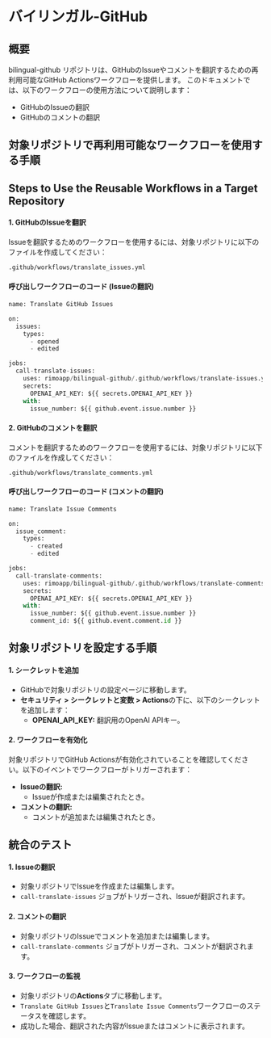 # バイリンガル-GitHub

## 概要
bilingual-github リポジトリは、GitHubのIssueやコメントを翻訳するための再利用可能なGitHub Actionsワークフローを提供します。 このドキュメントでは、以下のワークフローの使用方法について説明します：
- GitHubのIssueの翻訳
- GitHubのコメントの翻訳

## 対象リポジトリで再利用可能なワークフローを使用する手順

## Steps to Use the Reusable Workflows in a Target Repository

#### 1. GitHubのIssueを翻訳

Issueを翻訳するためのワークフローを使用するには、対象リポジトリに以下のファイルを作成してください：
```bash
.github/workflows/translate_issues.yml
```
#### 呼び出しワークフローのコード (Issueの翻訳)
```python
name: Translate GitHub Issues

on:
  issues:
    types:
      - opened
      - edited

jobs:
  call-translate-issues:
    uses: rimoapp/bilingual-github/.github/workflows/translate-issues.yml@main
    secrets:
      OPENAI_API_KEY: ${{ secrets.OPENAI_API_KEY }}
    with:
      issue_number: ${{ github.event.issue.number }}
```
#### 2. GitHubのコメントを翻訳
コメントを翻訳するためのワークフローを使用するには、対象リポジトリに以下のファイルを作成してください：
```base
.github/workflows/translate_comments.yml
```
#### 呼び出しワークフローのコード (コメントの翻訳)
```python
name: Translate Issue Comments

on:
  issue_comment:
    types:
      - created
      - edited

jobs:
  call-translate-comments:
    uses: rimoapp/bilingual-github/.github/workflows/translate-comments.yml@main
    secrets:
      OPENAI_API_KEY: ${{ secrets.OPENAI_API_KEY }}
    with:
      issue_number: ${{ github.event.issue.number }}
      comment_id: ${{ github.event.comment.id }}
```    
## 対象リポジトリを設定する手順

#### 1. シークレットを追加
- GitHubで対象リポジトリの設定ページに移動します。
- **セキュリティ > シークレットと変数 > Actions**の下に、以下のシークレットを追加します：
  - **OPENAI_API_KEY:** 翻訳用のOpenAI APIキー。

#### 2. ワークフローを有効化
対象リポジトリでGitHub Actionsが有効化されていることを確認してください。以下のイベントでワークフローがトリガーされます：
- **Issueの翻訳:**
  - Issueが作成または編集されたとき。
- **コメントの翻訳:**
  - コメントが追加または編集されたとき。

## 統合のテスト

#### 1. Issueの翻訳
- 対象リポジトリでIssueを作成または編集します。
- ```call-translate-issues``` ジョブがトリガーされ、Issueが翻訳されます。

#### 2. コメントの翻訳
- 対象リポジトリのIssueでコメントを追加または編集します。
- ```call-translate-comments``` ジョブがトリガーされ、コメントが翻訳されます。

#### 3. ワークフローの監視
- 対象リポジトリの**Actions**タブに移動します。
- ```Translate GitHub Issues```と```Translate Issue Comments```ワークフローのステータスを確認します。
- 成功した場合、翻訳された内容がIssueまたはコメントに表示されます。